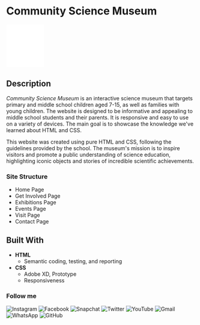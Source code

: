 # Community Science Museum

![Community Science Museum](./images/cms-logo.svg)

## Description

_Community Science Museum_ is an interactive science museum that targets primary and middle school children aged 7-15, as well as families with young children. The website is designed to be informative and appealing to middle school students and their parents. It is responsive and easy to use on a variety of devices. The main goal is to showcase the knowledge we've learned about HTML and CSS.

This website was created using pure HTML and CSS, following the guidelines provided by the school. The museum's mission is to inspire visitors and promote a public understanding of science education, highlighting iconic objects and stories of incredible scientific achievements.

### Site Structure

- Home Page
- Get Involved Page
- Exhibitions Page
- Events Page
- Visit Page
- Contact Page

## Built With

- **HTML**
  - Semantic coding, testing, and reporting
- **CSS**
  - Adobe XD, Prototype
  - Responsiveness

### Follow me

<span><img src="https://img.shields.io/badge/Instagram-E4405F?style=for-the-badge&logo=instagram&logoColor=white" alt="Instagram"></span>
<span><img src="https://img.shields.io/badge/Facebook-1877F2?style=for-the-badge&logo=facebook&logoColor=white" alt="Facebook"></span>
<span><img src="https://img.shields.io/badge/Snapchat-FFFC00?style=for-the-badge&logo=snapchat&logoColor=white" alt="Snapchat"></span>
<span><img src="https://img.shields.io/badge/Twitter-1DA1F2?style=for-the-badge&logo=twitter&logoColor=white" alt="Twitter"></span>
<span><img src="https://img.shields.io/badge/YouTube-FF0000?style=for-the-badge&logo=youtube&logoColor=white" alt="YouTube"></span>
<span><img src="https://img.shields.io/badge/Gmail-D14836?style=for-the-badge&logo=gmail&logoColor=white" alt="Gmail"></span>
<span><img src="https://img.shields.io/badge/WhatsApp-25D366?style=for-the-badge&logo=whatsapp&logoColor=white" alt="WhatsApp"></span>
<span><img src="https://img.shields.io/badge/GitHub-100000?style=for-the-badge&logo=github&logoColor=white" alt="GitHub"></span>
